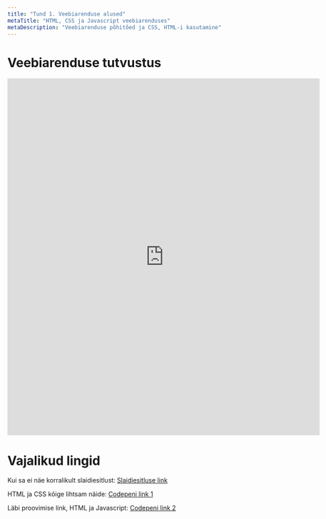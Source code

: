 ```yaml
---
title: "Tund 1. Veebiarenduse alused"
metaTitle: "HTML, CSS ja Javascript veebiarenduses"
metaDescription: "Veebiarenduse põhitõed ja CSS, HTML-i kasutamine"
---
```


# Veebiarenduse tutvustus
<iframe src="https://slides1.netlify.app" width="700" height="800" style="border: 0px solid white"></iframe>

# Vajalikud lingid

Kui sa ei näe korralikult slaidiesitlust: [Slaidiesitluse link](https://slides1.netlify.app)

HTML ja CSS kõige lihtsam näide: [Codepeni link 1](https://codepen.io/adelmuursepp/pen/PoZaWjV?editors=1100)

Läbi proovimise link, HTML ja Javascript: [Codepeni link 2](https://codepen.io/adelmuursepp/pen/jOWKymO)
